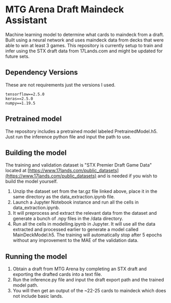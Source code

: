 # MTG Arena Draft Maindeck Assistant
Machine learning model to determine what cards to maindeck from a draft. Built using a neural network and uses maindeck data from decks that were able to win at least 3 games. This repository is currently setup to train and infer using the STX draft data from 17Lands.com and might be updated for future sets.

## Dependency Versions
These are not requirements just the versions I used.

    tensorflow==2.5.0
    keras==2.5.0
    numpy==1.19.5

## Pretrained model
The repository includes a pretrained model labeled PretrainedModel.h5. Just run the inference python file and input the path to use.

## Building the model
The training and validation dataset is "STX Premier Draft Game Data" located at [https://www.17lands.com/public_datasets](https://www.17lands.com/public_datasets) and is needed if you wish to build the model yourself.
1. Unzip the dataset set from the tar.gz file linked above, place it in the same directory as the data_extraction.ipynb file.
2. Launch a Jupyter Notebook instance and run all the cells in data_extraction.ipynb.
3. It will preprocess and extract the relevant data from the dataset and generate a bunch of .npy files in the /data directory.
4. Run all the cells in modelling.ipynb in Jupyter. It will use all the data extracted and processed earlier to generate a model called MainDeckModel.h5. The training will automatically stop after 5 epochs without any improvement to the MAE of the validation data.

## Running the model
1. Obtain a draft from MTG Arena by completing an STX draft and exporting the drafted cards into a text file.
2. Run the inference.py file and input the draft export path and the trained model path.
3. You will then get an output of the ~22-25 cards to maindeck which does not include basic lands.
